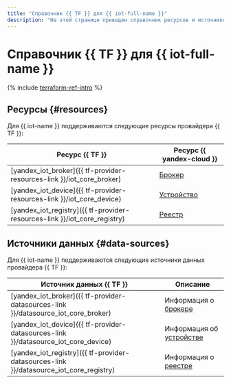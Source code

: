 ```yaml
---
title: "Справочник {{ TF }} для {{ iot-full-name }}"
description: "На этой странице приведен справочник ресурсов и источников данных провайдера {{ TF }}, которые поддерживаются для сервиса {{ iot-name }}."
---
```


# Справочник {{ TF }} для {{ iot-full-name }}

{% include [terraform-ref-intro](../_includes/terraform-ref-intro.md) %}

## Ресурсы {#resources}

Для {{ iot-name }} поддерживаются следующие ресурсы провайдера {{ TF }}:

| **Ресурс {{ TF }}** | **Ресурс {{ yandex-cloud }}** |
| --- | --- |
| [yandex_iot_broker]({{ tf-provider-resources-link }}/iot_core_broker) | [Брокер](./concepts/index.md#broker) |
| [yandex_iot_device]({{ tf-provider-resources-link }}/iot_core_device) | [Устройство](./concepts/index.md#device) |
| [yandex_iot_registry]({{ tf-provider-resources-link }}/iot_core_registry) | [Реестр](./concepts/index.md#registry) |

## Источники данных {#data-sources}

Для {{ iot-name }} поддерживаются следующие источники данных провайдера {{ TF }}:

| **Источник данных {{ TF }}** | **Описание** |
| --- | --- |
| [yandex_iot_broker]({{ tf-provider-datasources-link }}/datasource_iot_core_broker) | Информация о [брокере](./concepts/index.md#broker) |
| [yandex_iot_device]({{ tf-provider-datasources-link }}/datasource_iot_core_device) | Информация об [устройстве](./concepts/index.md#device) |
| [yandex_iot_registry]({{ tf-provider-datasources-link }}/datasource_iot_core_registry) | Информация о [реестре](./concepts/index.md#registry) |